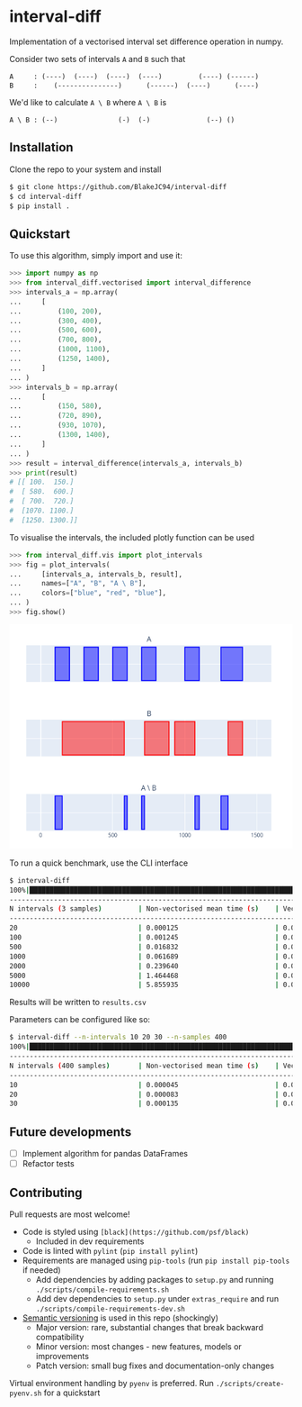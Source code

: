# interval-diff
Implementation of a vectorised interval set difference operation in numpy.

Consider two sets of intervals `A` and `B` such that
```
A     : (----)  (----)  (----)  (----)         (----) (------)
B     :    (---------------)      (------)  (----)      (----)
```

We'd like to calculate `A \ B` where `A \ B` is
```
A \ B : (--)               (-)  (-)              (--) ()
```

## Installation
Clone the repo to your system and install

```bash
$ git clone https://github.com/BlakeJC94/interval-diff
$ cd interval-diff
$ pip install .
```

## Quickstart
To use this algorithm, simply import and use it:
```python
>>> import numpy as np
>>> from interval_diff.vectorised import interval_difference
>>> intervals_a = np.array(
...     [
...         (100, 200),
...         (300, 400),
...         (500, 600),
...         (700, 800),
...         (1000, 1100),
...         (1250, 1400),
...     ]
... )
>>> intervals_b = np.array(
...     [
...         (150, 580),
...         (720, 890),
...         (930, 1070),
...         (1300, 1400),
...     ]
... )
>>> result = interval_difference(intervals_a, intervals_b)
>>> print(result)
# [[ 100.  150.]
#  [ 580.  600.]
#  [ 700.  720.]
#  [1070. 1100.]
#  [1250. 1300.]]
```

To visualise the intervals, the included plotly function can be used
```python
>>> from interval_diff.vis import plot_intervals
>>> fig = plot_intervals(
...     [intervals_a, intervals_b, result],
...     names=["A", "B", "A \ B"],
...     colors=["blue", "red", "blue"],
... )
>>> fig.show()
```

![Intervals figure](./img.png)

To run a quick benchmark, use the CLI interface
```bash
$ interval-diff
100%|███████████████████████████████████████████████████████████████████████████████████| 21/21 [00:22]
----------------------------------------------------------------------------------------------------
N intervals (3 samples)         | Non-vectorised mean time (s)    | Vectorised mean runtime (s)
----------------------------------------------------------------------------------------------------
20                              | 0.000125                        | 0.000198
100                             | 0.001245                        | 0.000218
500                             | 0.016832                        | 0.000404
1000                            | 0.061689                        | 0.000576
2000                            | 0.239640                        | 0.001052
5000                            | 1.464468                        | 0.002527
10000                           | 5.855935                        | 0.005418
```
Results will be written to `results.csv`

Parameters can be configured like so:
```bash
$ interval-diff --n-intervals 10 20 30 --n-samples 400
100%|███████████████████████████████████████████████████████████████████████████████| 1200/1200 [00:00]
----------------------------------------------------------------------------------------------------
N intervals (400 samples)       | Non-vectorised mean time (s)    | Vectorised mean runtime (s)
----------------------------------------------------------------------------------------------------
10                              | 0.000045                        | 0.000109
20                              | 0.000083                        | 0.000109
30                              | 0.000135                        | 0.000114
```

## Future developments
- [ ] Implement algorithm for pandas DataFrames
- [ ] Refactor tests

## Contributing
Pull requests are most welcome!

* Code is styled using `[black](https://github.com/psf/black)`
    * Included in dev requirements
* Code is linted with `pylint` (`pip install pylint`)
* Requirements are managed using `pip-tools` (run `pip install pip-tools` if needed)
    * Add dependencies by adding packages to `setup.py` and running
      `./scripts/compile-requirements.sh`
    * Add dev dependencies to `setup.py` under `extras_require` and run
      `./scripts/compile-requirements-dev.sh`
* [Semantic versioning](https://semver.org) is used in this repo (shockingly)
    * Major version: rare, substantial changes that break backward compatibility
    * Minor version: most changes - new features, models or improvements
    * Patch version: small bug fixes and documentation-only changes

Virtual environment handling by `pyenv` is preferred. Run `./scripts/create-pyenv.sh` for a quickstart
